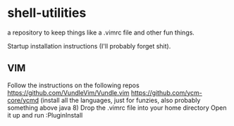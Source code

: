 # shell-utilities
a repository to keep things like a .vimrc file and other fun things.

Startup installation instructions (I'll probably forget shit). 

## VIM
Follow the instructions on the following repos
https://github.com/VundleVim/Vundle.vim
https://github.com/ycm-core/ycmd
(install all the languages, just for funzies, also probably something above java 8)
Drop the .vimrc file into your home directory
Open it up and run :PluginInstall

